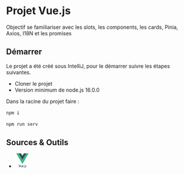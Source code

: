 # Projet Vue.js

Objectif se familiariser avec les slots, les components, les cards, Pinia, Axios, I18N et les promises

## Démarrer

Le projet a été créé sous IntelliJ, pour le démarrer suivre les étapes suivantes.

- Cloner le projet
- Version minimum de node.js 16.0.0

Dans la racine du projet faire :
```bash
npm i
```

```bash
npm run serv
```

## Sources & Outils

- <a href="https://vuejs.org/" target="_blank" rel="noreferrer"> <img src="https://raw.githubusercontent.com/devicons/devicon/master/icons/vuejs/vuejs-original-wordmark.svg" alt="vuejs" width="40" height="40"/> </a>
